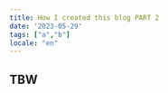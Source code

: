 ```yaml
---
title: How I created this blog PART 2
date: '2023-05-29'
tags: ["a","b"]
locale: "en"
---
```


## TBW